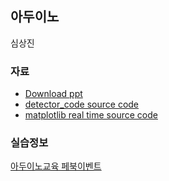 
## 아두이노
심상진

### 자료
- [Download ppt](arduino/adu_pt.pdf)
- [detector_code source code](arduino/detector_code.txt)
- [matplotlib real time source code](arduino/sample.py)

### 실습정보
[아두이노교육 페북이벤트](https://www.facebook.com/notes/%EB%B0%94%EC%9D%B4%EC%98%A4%EC%8A%A4%ED%95%80/%EC%95%84%EB%91%90%EB%B2%A0%EB%A6%AC%EC%8A%A4%ED%95%80-%EB%AF%B8%EB%8B%88%EC%8B%A4%EC%8A%B5-%EC%A0%95%EB%B3%B4%EC%A4%80%EB%B9%84%EB%AC%BC-%EC%86%8C%EA%B0%9C-%EB%93%B1/595678900541996)